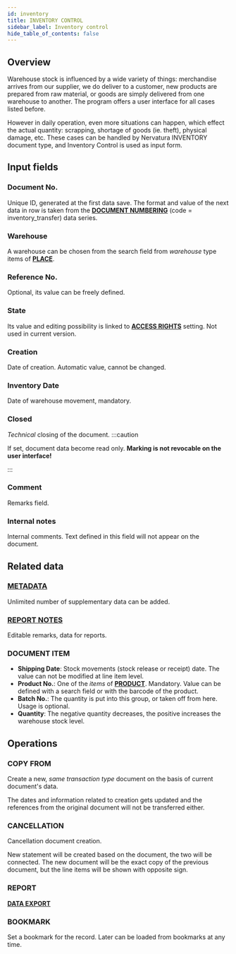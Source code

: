 ```yaml
---
id: inventory
title: INVENTORY CONTROL
sidebar_label: Inventory control
hide_table_of_contents: false
---
```


## Overview

Warehouse stock is influenced by a wide variety of things: merchandise arrives from our supplier, we do deliver to a customer, new products are prepared from raw material, or goods are simply delivered from one warehouse to another. The program offers a user interface for all cases listed before.

However in daily operation, even more situations can happen, which effect the actual quantity: scrapping, shortage of goods (ie. theft), physical damage, etc. These cases can be handled by Nervatura INVENTORY document type, and Inventory Control is used as input form.

## Input fields

### Document No.
Unique ID, generated at the first data save. The format and value of the next data in row is taken from the [**DOCUMENT NUMBERING**](numberdef) (code = inventory_transfer) data series.

### Warehouse
A warehouse can be chosen from the search field from *warehouse* type items of [**PLACE**](place#type).

### Reference No.
Optional, its value can be freely defined.

### State
Its value and editing possibility is linked to [**ACCESS RIGHTS**](usergroup#supervisor) setting. Not used in current version.

### Creation
Date of creation. Automatic value, cannot be changed.

### Inventory Date
Date of warehouse movement, mandatory.

### Closed
*Technical* closing of the document.
:::caution

If set, document data become read only. **Marking is not revocable on the user interface!**

:::

### Comment
Remarks field.

### Internal notes
Internal comments. Text defined in this field will not appear on the document.

## Related data

### [**METADATA**](metadata)
Unlimited number of supplementary data can be added.

### [**REPORT NOTES**](notes)
Editable remarks, data for reports.

### DOCUMENT ITEM
- **Shipping Date**: Stock movements (stock release or receipt) date. The value can not be modified at line item level.
- **Product No.**: One of the *items* of [**PRODUCT**](product#product-type). Mandatory. Value can be defined with a search field or with the barcode of the product.
- **Batch No.**: The quantity is put into this group, or taken off from here. Usage is optional.
- **Quantity**: The negative quantity decreases, the positive increases the warehouse stock level.

## Operations

### COPY FROM
Create a new, *same transaction type* document on the basis of current document's data. 

The dates and information related to creation gets updated and the references from the original document will not be transferred either.

### CANCELLATION
Cancellation document creation.

New statement will be created based on the document, the two will be connected. The new document will be the exact copy of the previous document, but the line items will be shown with opposite sign.

### REPORT
[**DATA EXPORT**](export)

### BOOKMARK
Set a bookmark for the record. Later can be loaded from bookmarks at any time.